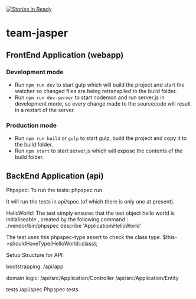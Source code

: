 [![Stories in Ready](https://badge.waffle.io/WeCamp/island-of-the-dead.png?label=ready&title=Ready)](https://waffle.io/WeCamp/island-of-the-dead)
# team-jasper

## FrontEnd Application (webapp) ##

### Development mode ###
- Run `npm run dev` to start gulp which will build the project and start the watcher so changed files are being retranspiled to the build folder.
- Run `npm run dev-server` to start nodemon and run server.js in development mode, so every change made to the sourcecode will result in a restart of the server.

### Production mode ###
- Run `npm run build` or `gulp` to start gulp, build the project and copy it to the build folder.
- Run `npm start` to start server.js which will expose the contents of the build folder.


## BackEnd Application (api) ##

Phpspec:
To run the tests:
phpspec run

It will run the tests in api/spec (of which there is only one at present).

HelloWorld:
The test simply ensures that the test object hello world is initialiseable , created by the following command :   
./vendor/bin/phpspec describe 'Application\HelloWorld'

The test uses this phpspec-type assert to check the class type.
   $this->shouldHaveType(HelloWorld::class);
   
Setup Structure for API:

bootstrapping:
/api/app 

domain logic:
/api/src/Application/Controller
/api/src/Application/Entity

tests
/api/spec   Phpspec tests

